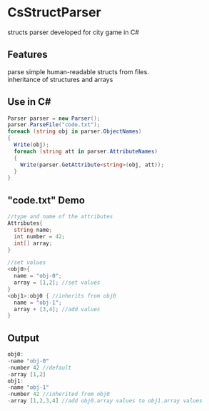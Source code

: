 # CsStructParser<br>
structs parser developed for city game in C#<br>

## Features
parse simple human-readable structs from files.<br>
inheritance of structures and arrays<br>

## Use in C#
````cs
Parser parser = new Parser();
parser.ParseFile("code.txt");
foreach (string obj in parser.ObjectNames)
{
  Write(obj);
  foreach (string att in parser.AttributeNames)
  {
    Write(parser.GetAttribute<string>(obj, att));
  }
}
````
## "code.txt" Demo
````cs
//type and name of the attributes
Attributes{
  string name;
  int number = 42;
  int[] array;
}

//set values
<obj0>{
  name = "obj-0";
  array = [1,2]; //set values
}
<obj1>:obj0 { //inherits from obj0
  name = "obj-1"; 
  array + [3,4]; //add values
}
````
## Output
````c
obj0:
-name "obj-0"
-number 42 //default
-array [1,2]
obj1:
-name "obj-1"
-number 42 //inherited from obj0
-array [1,2,3,4] //add obj0.array values to obj1.array values
````